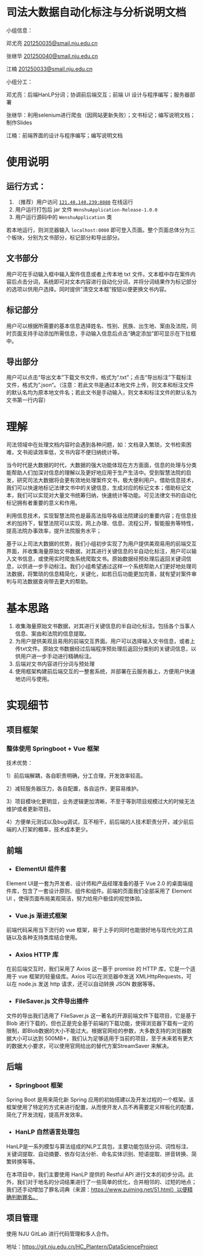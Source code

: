 # **司法大数据自动化标注与分析说明文档**

小组信息：

邓尤亮 201250035@smail.nju.edu.cn

张继华 201250040@smail.nju.edu.cn

江楠 201250033@smail.nju.edu.cn



小组分工：

邓尤亮：后端HanLP分词；协调前后端交互；前端 UI 设计与程序编写；服务器部署

张继华：利用selenium进行爬虫（因网站更新失败）；文书标记；编写说明文档；制作Slides

江楠：前端界面的设计与程序编写；编写说明文档



# **使用说明**

## **运行方式：**

1. （推荐）用户访问 [`121.40.140.239:8080`](http://121.40.140.239:8080) 在线运行
2. 用户运行打包后 jar 文件 `WenshuApplication-Release-1.0.0`
3. 用户运行源码中的 `WenshuApplication` 类

若本地运行，则浏览器输入 `localhost:8080` 即可登入页面。整个页面总体分为三个板块，分别为文书部分，标记部分和导出部分。

## **文书部分**

用户可在手动输入框中输入案件信息或者上传本地 txt 文件。文本框中存在案件内容后点击分词，系统即可对文本内容进行自动化分词，并将分词结果作为标记部分的选项以供用户选择。同时提供”清空文本框”按钮以便更换文书内容。

## **标记部分**

用户可以根据所需要的基本信息选择姓名、性别、民族、出生地、案由及法院，同时页面支持手动添加所需信息，手动输入信息后点击“确定添加”即可显示在下拉框中。

## **导出部分**

用户可以点击“导出文本”下载文书文件，格式为“.txt”；点击“导出标注”下载标注文件，格式为”.json“。（注意：若此文书是通过本地文件上传，则文本和标注文件的默认名均为原本地文件名；若此文书是手动输入，则文本和标注文件的默认名为文书第一行内容）



# **理解**

司法领域中在处理文档内容时会遇到各种问题，如：文档录入繁琐，文书检索困难，文书阅读效率低，文书内容不便归纳统计等。

当今时代是大数据的时代，大数据的强大功能体现在方方面面，信息的处理与分类能帮助人们加深对信息的理解以及更好地应用于生产生活中。受到智慧法院的启发，研究司法大数据将会更有效地处理案件文书，极大便利用户。借助信息技术，我们可以快速地标记法律文书中的关键信息，生成对应的标记文本；借助标记文本，我们可以实现对大量文书统筹归纳，快速统计等功能。可见法律文书的自动化标记拥有者重要的意义和作用。

利用信息技术，实现智慧法院也是最高法指导各级法院建设的重要内容；在信息技术的加持下，智慧法院可以实现，网上办理、信息、流程公开，智能服务等特性，提高法院办事效率，提升法院服务水平；

基于以上司法大数据的优势，我们小组初步实现了为用户提供美观易用的前端交互界面，并收集海量原始文书数据，对其进行关键信息的半自动化标注，用户可以输入文书信息，或使用实时爬虫系统爬取文书。原始数据经预处理后返回关键词信息，以供进一步手动标注。我们小组希望通过这样一个系统帮助人们更好地处理司法数据，将繁琐的信息精简化，关键化，如若日后功能更加完善，就有望对案件审判与司法数据查询带去更大的帮助。



# **基本思路**

1. 收集海量原始文书数据，对其进行关键信息的半自动化标注。包括各个当事人信息、案由和法院的信息提取。
2. 为用户提供美观且易用的前端交互界面。用户可以选择输入文书信息，或者上传txt文件。原始文书数据经过后端程序预处理后返回分类别的关键词信息，以供用户进一步手动进行精确标注。
3. 后端对文书内容进行分词与预处理
4. 使用框架构建前后端交互的一整套系统，并部署在云服务器上，方便用户快速地访问与使用。



# **实现细节**



## **项目框架**

### 整体使用 Springboot + Vue 框架

技术优势：

1）前后端解耦，各自职责明确，分工合理，开发效率较高。

2）减轻服务器压力，各自配置，各自运作，更容易维护。

3）项目模块化更明显，业务逻辑更加清晰，不至于等到项目规模过大的时候无法维护或者更新项目。

4）方便单元测试以及bug调试，互不相干，前后端的人技术职责分开，减少前后端的人打架的概率，技术成本更少。



## **前端** 

- ### **ElementUI 组件套**

Element UI是一套为开发者、设计师和产品经理准备的基于 Vue 2.0 的桌面端组件库，包含了一套设计原则、组件和组件。前端的页面我们全部采用了 Element UI ，使得页面布局美观简洁，努力给用户极佳的视觉体验。

- ### **Vue.js 渐进式框架**

前端代码采用当下流行的 vue 框架，易于上手的同时也能很好地与现代化的工具链以及各种支持类库结合使用。

- ### **Axios HTTP 库**

在前后端交互时，我们采用了 Axios 这一基于 promise 的 HTTP 库，它是一个适用于 vue 框架的轻量级库。Axios 可以在浏览器中发送 XMLHttpRequests，可以在 node.js 发送 http 请求，还可以自动转换 JSON 数据等等。

- ### **FileSaver.js 文件导出插件**

文件的导出我们选用了 FileSaver.js 这一著名的开源前端文件下载项目，它是基于 Blob 进行下载的，但也正是完全基于前端的下载功能，使得浏览器下载有一定的限制，即Blob数据的大小不能过大。根据官网给的参数，大多数支持的浏览器数据大小可以达到 500MB+，我们认为足够适用于当前的项目，至于未来若有更大的数据大小要求，可以使用官网给出的替代方案StreamSaver 来解决。

## **后端**

- ### **Springboot 框架**

Spring Boot 是用来简化新 Spring 应用的初始搭建以及开发过程的一个框架。该框架使用了特定的方式来进行配置，从而使开发人员不再需要定义样板化的配置，简化了开发流程，提高开发效率。

- ### **HanLP 自然语言处理包**

HanLP是一系列模型与算法组成的NLP工具包，主要功能包括分词、词性标注、关键词提取、自动摘要、依存句法分析、命名实体识别、短语提取、拼音转换、简繁转换等等。

在本项目中，我们主要使用 HanLP 提供的 Restful API 进行文本的初步分词。此外，我们对于地名的分词结果进行了一些简单的优化，合并相邻的、过短的地点；我们还手动增加了罪名词典（来源：https://www.zuiming.net/51.html）以便精确判断罪名。



## **项目管理**

使用 NJU GitLab 进行代码管理和多人合作。

地址：https://git.nju.edu.cn/HC_Plantern/DataScienceProject